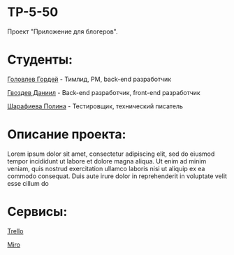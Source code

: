 # TP-5-50
Проект "Приложение для блогеров".

# **Студенты:**

[Головлев Гордей](https://t.me/a10pm) - Тимлид, PM, back-end разработчик

[Гвоздев Даниил](https://t.me/picsgo) - Back-end разработчик, front-end разработчик

[Шарафиева Полина](https://t.me/amioyoo) - Тестировщик, технический писатель

# **Описание проекта:**
Lorem ipsum dolor sit amet, consectetur adipiscing elit, sed do eiusmod tempor incididunt ut labore et dolore magna aliqua. Ut enim ad minim veniam, quis nostrud exercitation ullamco laboris nisi ut aliquip ex ea commodo consequat. Duis aute irure dolor in reprehenderit in voluptate velit esse cillum do

# **Сервисы:**

[Trello](https://trello.com/b/Kk6rGzIT/тп-550-2024)

[Miro](https://miro.com/app/board/uXjVNk1lxtU=/)

